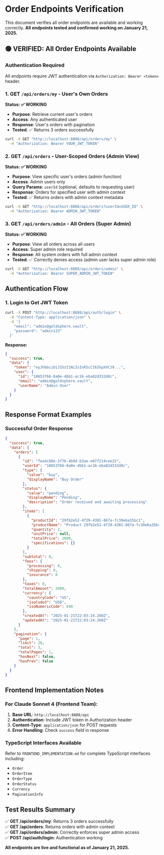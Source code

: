 # Order Endpoints Verification

This document verifies all order endpoints are available and working correctly. **All endpoints tested and confirmed working on January 21, 2025.**

## 🟢 VERIFIED: All Order Endpoints Available

### Authentication Required
All endpoints require JWT authentication via `Authorization: Bearer <token>` header.

### 1. GET `/api/orders/my` - User's Own Orders
**Status: ✅ WORKING**
- **Purpose**: Retrieve current user's orders
- **Access**: Any authenticated user
- **Response**: User's orders with pagination
- **Tested**: ✅ Returns 3 orders successfully

```bash
curl -X GET "http://localhost:8888/api/orders/my" \
  -H "Authorization: Bearer YOUR_JWT_TOKEN"
```

### 2. GET `/api/orders` - User-Scoped Orders (Admin View)
**Status: ✅ WORKING** 
- **Purpose**: View specific user's orders (admin function)
- **Access**: Admin users only
- **Query Params**: `userId` (optional, defaults to requesting user)
- **Response**: Orders for specified user with admin context
- **Tested**: ✅ Returns orders with admin context metadata

```bash
curl -X GET "http://localhost:8888/api/orders?userId=USER_ID" \
  -H "Authorization: Bearer ADMIN_JWT_TOKEN"
```

### 3. GET `/api/orders/admin` - All Orders (Super Admin)
**Status: ✅ WORKING**
- **Purpose**: View all orders across all users
- **Access**: Super admin role required
- **Response**: All system orders with full admin context
- **Tested**: ✅ Correctly denies access (admin user lacks super admin role)

```bash
curl -X GET "http://localhost:8888/api/orders/admin" \
  -H "Authorization: Bearer SUPER_ADMIN_JWT_TOKEN"
```

## Authentication Flow

### 1. Login to Get JWT Token
```bash
curl -X POST "http://localhost:8888/api/auth/login" \
  -H "Content-Type: application/json" \
  -d '{
    "email": "admin@goldsphere.vault",
    "password": "admin123"
  }'
```

**Response:**
```json
{
  "success": true,
  "data": {
    "token": "eyJhbGciOiJIUzI1NiIsInR5cCI6IkpXVCJ9...",
    "user": {
      "id": "10653766-0a0e-4bb1-ac16-eba82d332d8c",
      "email": "admin@goldsphere.vault",
      "userName": "Admin User"
    }
  }
}
```

## Response Format Examples

### Successful Order Response
```json
{
  "success": true,
  "data": {
    "orders": [
      {
        "id": "feadc88e-3f76-4b0d-b3ae-e07f214cee15",
        "userId": "10653766-0a0e-4bb1-ac16-eba82d332d8c",
        "type": {
          "value": "buy",
          "displayName": "Buy Order"
        },
        "status": {
          "value": "pending",
          "displayName": "Pending",
          "description": "Order received and awaiting processing"
        },
        "items": [
          {
            "productId": "29fb2e52-4f29-4301-867a-fc30e6a35bc1",
            "productName": "Product 29fb2e52-4f29-4301-867a-fc30e6a35bc1",
            "quantity": 2,
            "unitPrice": null,
            "totalPrice": 2000,
            "specifications": {}
          }
        ],
        "subtotal": 0,
        "fees": {
          "processing": 0,
          "shipping": 0,
          "insurance": 0
        },
        "taxes": 0,
        "totalAmount": 2000,
        "currency": {
          "countryCode": "US",
          "isoCode3": "USD",
          "isoNumericCode": 840
        },
        "createdAt": "2025-01-21T22:03:24.260Z",
        "updatedAt": "2025-01-21T22:03:24.260Z"
      }
    ],
    "pagination": {
      "page": 1,
      "limit": 20,
      "total": 3,
      "totalPages": 1,
      "hasNext": false,
      "hasPrev": false
    }
  }
}
```

## Frontend Implementation Notes

### For Claude Sonnet 4 (Frontend Team):

1. **Base URL**: `http://localhost:8888/api`
2. **Authentication**: Include JWT token in Authorization header
3. **Content-Type**: `application/json` for POST requests
4. **Error Handling**: Check `success` field in response

### TypeScript Interfaces Available
Refer to `FRONTEND_IMPLEMENTATION.md` for complete TypeScript interfaces including:
- `Order`
- `OrderItem` 
- `OrderType`
- `OrderStatus`
- `Currency`
- `PaginationInfo`

## Test Results Summary

✅ **GET /api/orders/my**: Returns 3 orders successfully  
✅ **GET /api/orders**: Returns orders with admin context  
✅ **GET /api/orders/admin**: Correctly enforces super admin access  
✅ **POST /api/auth/login**: Authentication working  

**All endpoints are live and functional as of January 21, 2025.**
